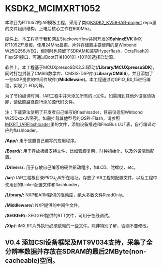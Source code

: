 # KSDK2_MCIMXRT1052

本项目为RT1052的IAR模板工程，采用了类似[KSDK2_KV58-IAR-project](https://github.com/AlexYzhov/KSDK2_KV58-IAR-project)  repo里的文件组织结构，上电后核心工作在600Mhz。

硬件上，本工程基于我和网友Stackoverflow共同开发的**SphinxEVK** iMX RT1052开发板，使用24Mhz晶振。片外存储器主要使用的是Winbond W25Q256JVEQ，但同时也预留了SDRAM和兼容Hyperflash、OctaFlash的FlexSPI接口，可通过Boot开关[0010]->[0110]选择启动源。

软件上，本工程基于MCUXpressoSDK2.3.1驱动(**/Library/MCUXpressoSDK**)，同时打包封装了CMSIS数学库、CMSIS-DSP库(**/Library/CMSIS**)，并且添加了一些NXP提供的中间件软件(**/Middleware**)。本工程通过对GPIO_B0_15进行编程，实现了LED闪烁。

为了节约编译时间，IAR工程中并未添加所有的.c文件。如需用到其他外设驱动功能，请依照路径自行添加源代码文件。

注：下载算法使用了开发者自己编写的flashloader，目前仅适配Winbond W25QxxxJV系列。如需挂载其他型号的QSPI-Flash，请参照[IMXRT_IARFlashloader](https://github.com/AlexYzhov/IMXRT_IARFlashloader)里的文件，添加设备描述和FlexBus LUT表，自行编译对应的flashloader。

**/App/:** 用于放置自己编写的应用程序。

**/Board/:** 用于存放板级支持文件，比如管脚复用、时钟初始化，以及外设驱动配置。

**/Drivers/:** 用于存放自己编写的硬件驱动程序，如LCD、陀螺仪，etc。

**/iar/:** IAR工程根目录$PROJ_DIR$所在地址。存放了IAR工程的配置文件，以及工程中使用到的Linker配置文件和flashloader。

**/Library/:** NXP和ARM提供的驱动库，绝大多数文件ReadOnly。

**/Middleware/:** NXP提供的中间件文件。

**/SEGGER/:** SEGGER提供的RTT文件，可用于在线调试。

**/Xip/:** iMX.RT片外执行必须依赖的一些文件。除非特别了解，否则不要修改。

## V0.4 添加CSI设备框架及MT9V034支持，采集了全分辨率数据并存放在SDRAM的最后2MByte(non-cacheable)空间。
